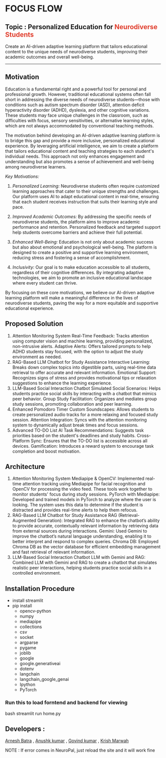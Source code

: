 # FOCUS FLOW

## Topic : Personalized Education for <span style="color: #e03e2d;">Neurodiverse Students</span>

Create an Al-driven adaptive learning platform that tailors educational content to the unique needs of neurodiverse students, improving their academic outcomes and overall well-being.

* * *

## Motivation

Education is a fundamental right and a powerful tool for personal and professional growth. However, traditional educational systems often fall short in addressing the diverse needs of neurodiverse students—those with conditions such as autism spectrum disorder (ASD), attention deficit hyperactivity disorder (ADHD), dyslexia, and other cognitive variations. These students may face unique challenges in the classroom, such as difficulties with focus, sensory sensitivities, or alternative learning styles, which are not always accommodated by conventional teaching methods.

The motivation behind developing an AI-driven adaptive learning platform is to bridge this gap and provide a more inclusive, personalized educational experience. By leveraging artificial intelligence, we aim to create a platform that tailors educational content and teaching strategies to each student's individual needs. This approach not only enhances engagement and understanding but also promotes a sense of achievement and well-being among neurodiverse learners.

*Key Motivations:*

1.  *Personalized Learning:* Neurodiverse students often require customized learning approaches that cater to their unique strengths and challenges. Our platform uses AI to adapt educational content in real-time, ensuring that each student receives instruction that suits their learning style and pace.
    
2.  *Improved Academic Outcomes:* By addressing the specific needs of neurodiverse students, the platform aims to improve academic performance and retention. Personalized feedback and targeted support help students overcome barriers and achieve their full potential.
    
3.  *Enhanced Well-Being:* Education is not only about academic success but also about emotional and psychological well-being. The platform is designed to create a positive and supportive learning environment, reducing stress and fostering a sense of accomplishment.
    
4.  *Inclusivity:* Our goal is to make education accessible to all students, regardless of their cognitive differences. By integrating adaptive technologies, we aim to promote an inclusive educational landscape where every student can thrive.
    

By focusing on these core motivations, we believe our AI-driven adaptive learning platform will make a meaningful difference in the lives of neurodiverse students, paving the way for a more equitable and supportive educational experience.


## Proposed Solution
1. Attention Monitoring System
Real-Time Feedback: Tracks attention using computer vision and machine learning, providing personalized, non-intrusive alerts.
Adaptive Alerts: Offers tailored prompts to help ADHD students stay focused, with the option to adjust the study environment as needed.
2. RAG-Based LLM Chatbot for Study Assistance
Interactive Learning: Breaks down complex topics into digestible parts, using real-time data retrieval to offer accurate and relevant information.
Emotional Support: Recognizes signs of stress and provides motivational tips or relaxation suggestions to enhance the learning experience.
3. LLM-Based Social Interaction Chatbot
Simulated Social Scenarios: Helps students practice social skills by interacting with a chatbot that mimics peer behavior.
Group Study Facilitation: Organizes and mediates group study sessions, promoting collaboration and peer learning.
4. Enhanced Pomodoro Timer
Custom Soundscapes: Allows students to create personalized audio tracks for a more relaxing and focused study session.
Attention Integration: Syncs with the attention monitoring system to dynamically adjust break times and focus sessions.
5. Advanced TO-DO List
AI Task Recommendations: Suggests task priorities based on the student's deadlines and study habits.
Cross-Platform Sync: Ensures that the TO-DO list is accessible across all devices.
Gamification: Introduces a reward system to encourage task completion and boost motivation.



## Architecture
1. Attention Monitoring System
Mediapipe & OpenCV: Implemented real-time attention tracking using Mediapipe for facial recognition and OpenCV for processing the video feed. These tools work together to monitor students' focus during study sessions.
PyTorch with Mediapipe: Developed and trained models in PyTorch to analyze where the user is looking. The system uses this data to determine if the student is distracted and provides real-time alerts to help them refocus.
2. RAG-Based LLM Chatbot for Study Assistance
RAG (Retrieval-Augmented Generation): Integrated RAG to enhance the chatbot’s ability to provide accurate, contextually relevant information by retrieving data from external sources during interactions.
Gemini: Used Gemini to improve the chatbot’s natural language understanding, enabling it to better interpret and respond to complex queries.
Chroma DB: Employed Chroma DB as the vector database for efficient embedding management and fast retrieval of relevant information.
3. LLM-Based Social Interaction Chatbot
LLM with Gemini and RAG: Combined LLM with Gemini and RAG to create a chatbot that simulates realistic peer interactions, helping students practice social skills in a controlled environment.


## Installation Procedure

- install streamlit
- pip install
    - opencv-python
    - numpy
    - mediapipe
    - collections
    - csv
    - socket
    - argparse
    - pygame
    - joblib
    - google
    - google.generativeai
    - dotenv
    - langchain
    - langchain_google_genai
    - Ipython
    - PyTorch

### Run this to load forntend and backend for viewing

bash
streamlit run home.py


## Developers :

[Arnesh Batra](https://github.com/arnesh2212) , [Anushk kumar](https://github.com/berserk-23115) , [Govind kumar](https://github.com/darkyll) , [Krish Marwah](https://github.com/krishmarwah)

NOTE : If error comes in NeuroPal, just reload the site and it will work fine